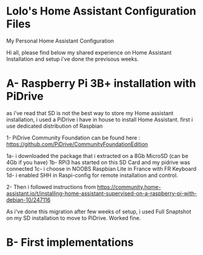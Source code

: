 # Lolo's Home Assistant Configuration Files
My Personal Home Assistant Configuration

Hi all, please find below my shared experience on Home Assistant Installation and setup i've done the previsous weeks.

# A- Raspberry Pi 3B+ installation with PiDrive
as i've read that SD is not the best way to store my Home assistant installation, i used a PiDrive i have in house to install Home Assistant.
first i use dedicated distribution of Raspbian

1- PiDrive Community Foundation can be found here : https://github.com/PiDrive/CommunityFoundationEdition

1a- i downloaded the package that i extracted on a 8Gb MicroSD (can be 4Gb if you have)
1b- RPi3 has started on this SD Card and my pidrive was connected
1c- i choose in NOOBS Raspbian Lite in France with FR Keyboard
1d- i enabled SHH in Raspi-config for remote installation and control.

2- Then i followed instructions from https://community.home-assistant.io/t/installing-home-assistant-supervised-on-a-raspberry-pi-with-debian-10/247116

As i've done this migration after few weeks of setup, i used Full Snaptshot on my SD installation to move to PiDrive. Worked fine.

# B- First implementations

